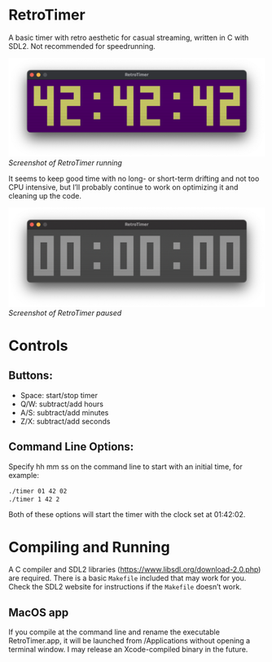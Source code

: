 # RetroTimer

A basic timer with retro aesthetic for casual streaming, written in C with SDL2. Not recommended for speedrunning. 

![Screenshot of RetroTimer running](RetroTimerSS.png)
*Screenshot of RetroTimer running*

It seems to keep good time with no long- or short-term drifting and not too CPU intensive, but I’ll probably continue to work on optimizing it and cleaning up the code.

![Screenshot of RetroTimer paused](RetroTimerSS_paused.png)
*Screenshot of RetroTimer paused*

# Controls

Buttons:
-

- Space: start/stop timer
- Q/W: subtract/add hours
- A/S: subtract/add minutes
- Z/X: subtract/add seconds

Command Line Options:
-

Specify hh mm ss on the command line to start with an initial time, for example:

    ./timer 01 42 02
    ./timer 1 42 2

Both of these options will start the timer with the clock set at 01:42:02.

# Compiling and Running

A C compiler and SDL2 libraries (https://www.libsdl.org/download-2.0.php) are required. There is a basic `Makefile` included that may work for you. Check the SDL2 website for instructions if the `Makefile` doesn’t work.

MacOS app
-

If you compile at the command line and rename the executable RetroTimer.app, it will be launched from /Applications without opening a terminal window. I may release an Xcode-compiled binary in the future.
